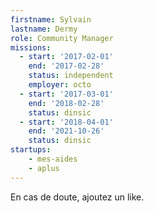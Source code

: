 ```yaml
---
firstname: Sylvain
lastname: Dermy
role: Community Manager
missions:
  - start: '2017-02-01'
    end: '2017-02-28'
    status: independent
    employer: octo
  - start: '2017-03-01'
    end: '2018-02-28'
    status: dinsic
  - start: '2018-04-01'
    end: '2021-10-26'
    status: dinsic
startups:
    - mes-aides
    - aplus
---
```


En cas de doute, ajoutez un like.
